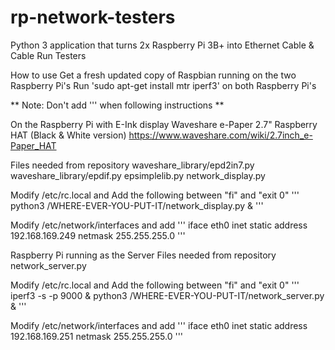 # rp-network-testers
Python 3 application that turns 2x Raspberry Pi 3B+ into Ethernet Cable & Cable Run Testers

How to use
Get a fresh updated copy of Raspbian running on the two Raspberry Pi's
Run 'sudo apt-get install mtr iperf3' on both Raspberry Pi's

** Note: Don't add ''' when following instructions **

On the Raspberry Pi with E-Ink display Waveshare e-Paper 2.7" Raspberry HAT (Black & White version)
  https://www.waveshare.com/wiki/2.7inch_e-Paper_HAT

Files needed from repository
waveshare_library/epd2in7.py
waveshare_library/epdif.py
epsimplelib.py
network_display.py

Modify /etc/rc.local and Add the following between "fi" and "exit 0"
'''
python3 /WHERE-EVER-YOU-PUT-IT/network_display.py &
'''

Modify /etc/network/interfaces and add
'''
iface eth0 inet static
    address 192.168.169.249
    netmask 255.255.255.0
'''


Raspberry Pi running as the Server
Files needed from repository
network_server.py

Modify /etc/rc.local and Add the following between "fi" and "exit 0"
'''
iperf3 -s -p 9000 &
python3 /WHERE-EVER-YOU-PUT-IT/network_server.py &
'''

Modify /etc/network/interfaces and add
'''
iface eth0 inet static
    address 192.168.169.251
    netmask 255.255.255.0
'''
